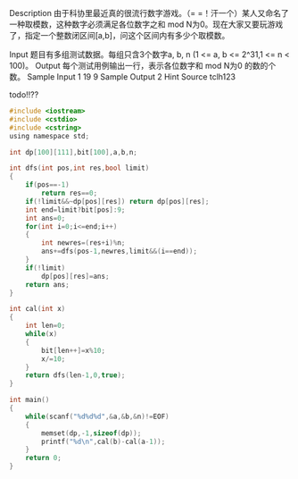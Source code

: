Description
 由于科协里最近真的很流行数字游戏。（= =！汗一个）某人又命名了一种取模数，这种数字必须满足各位数字之和 mod N为0。现在大家又要玩游戏了，指定一个整数闭区间[a,b]，问这个区间内有多少个取模数。

Input
题目有多组测试数据。每组只含3个数字a, b, n (1 <= a, b <= 2^31,1 <= n < 100)。
Output
每个测试用例输出一行，表示各位数字和 mod N为0 的数的个数。
Sample Input
1 19 9
Sample Output
2
Hint
Source
tclh123

todo!!??
```c
#include <iostream>
#include <cstdio>
#include <cstring>
using namespace std;

int dp[100][111],bit[100],a,b,n;

int dfs(int pos,int res,bool limit)
{
    if(pos==-1)
        return res==0;
    if(!limit&&~dp[pos][res]) return dp[pos][res];
    int end=limit?bit[pos]:9;
    int ans=0;
    for(int i=0;i<=end;i++)
    {
        int newres=(res+i)%n;
        ans+=dfs(pos-1,newres,limit&&(i==end));
    }
    if(!limit)
        dp[pos][res]=ans;
    return ans;
}

int cal(int x)
{
    int len=0;
    while(x)
    {
        bit[len++]=x%10;
        x/=10;
    }
    return dfs(len-1,0,true);
}

int main()
{
    while(scanf("%d%d%d",&a,&b,&n)!=EOF)
    {
        memset(dp,-1,sizeof(dp));
        printf("%d\n",cal(b)-cal(a-1));
    }
    return 0;
}
```

